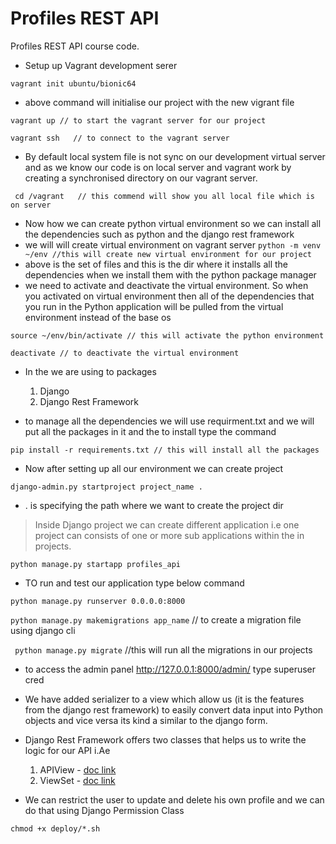 # Profiles REST API

Profiles REST API course code.

- Setup up Vagrant development serer

`` vagrant init ubuntu/bionic64 ``

- above command will initialise our project with the new vigrant file

``vagrant up // to start the vagrant server for our project  ``

``vagrant ssh   // to connect to the vagrant server ``
- By default local system file is not sync on our development virtual server and as we know our code is on local server and vagrant work by creating a synchronised directory on our vagrant server.


`` cd /vagrant   // this commend will show you all local file which is on server``  

- Now how we can create python virtual environment so we can install all the dependencies such as python and the django rest framework
- we will will create virtual environment on vagrant server
`` python -m venv ~/env //this will create new virtual environment for our project `` 
- above is the set of files and this is the dir where it installs all the dependencies when we install them with the python package manager
- we need to activate and deactivate the virtual environment. So when you activated on virtual environment then all of the dependencies that you run in the Python application will be pulled from the virtual environment instead of the base os

``source ~/env/bin/activate // this will activate the python environment`` 

``deactivate // to deactivate the virtual environment`` 
- In the we are using to packages 
    1. Django
    2. Django Rest Framework

- to manage all the dependencies we will use requirment.txt and we will put all the packages in it and the to install type the command 

``pip install -r requirements.txt // this will install all the packages ``

- Now after setting up all our environment we can create project 

``django-admin.py startproject project_name . ``

- . is specifying the path where we want to create the project dir
> Inside Django project we can create different application i.e one project can consists of one or more sub applications within the in projects.

``python manage.py startapp profiles_api`` 
- TO run and test our application type below command

``python manage.py runserver 0.0.0.0:8000``

``python manage.py makemigrations app_name`` // to create a migration file using django cli

`` python manage.py migrate`` //this will run all the migrations in our projects 

- to access the admin panel http://127.0.0.1:8000/admin/ type superuser cred 

- We have added serializer to a view which allow us (it is the features from the django rest framework) to easily convert data input into Python objects and vice versa its kind a similar to the django form. 

- Django Rest Framework offers two classes that helps us to write the logic for our API i.Ae 
    1. APIView - [doc link](https://www.django-rest-framework.org/api-guide/views/)
    2. ViewSet - [doc link](https://www.django-rest-framework.org/api-guide/viewsets/)
    
- We can restrict the user to update and delete his own profile and we can do that using Django Permission Class 

``chmod +x deploy/*.sh`` 